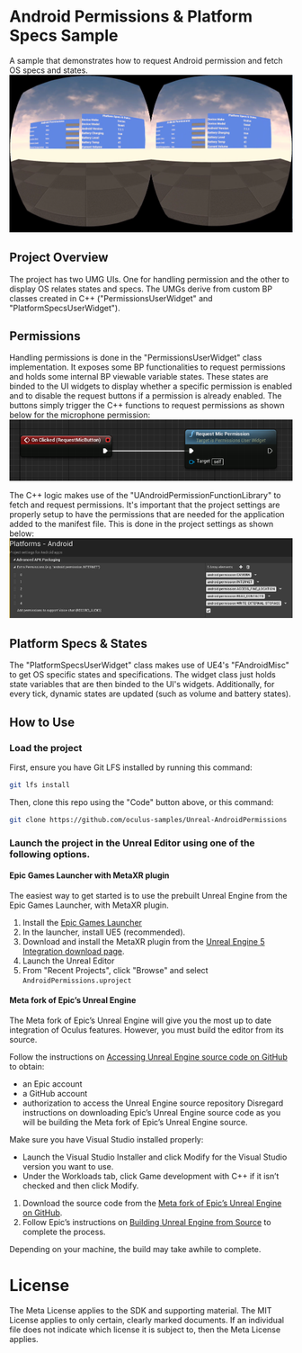 # Android Permissions & Platform Specs Sample
A sample that demonstrates how to request Android permission and fetch OS specs and states.
![alt text](Documentation/Media/sample_screenshot.png)


## Project Overview
The project has two UMG UIs.  One for handling permission and the other to display OS relates states and specs.  The UMGs derive from custom BP classes created in C++ ("PermissionsUserWidget" and "PlatformSpecsUserWidget").

## Permissions
Handling permissions is done in the "PermissionsUserWidget" class implementation.  It exposes some BP functionalities to request permissions and holds some internal BP viewable variable states.  These states are binded to the UI widgets to display whether a specific permission is enabled and to disable the request buttons if a permission is already enabled.  The buttons simply trigger the C++ functions to request permissions as shown below for the microphone permission:
![alt text](Documentation/Media/umg_button_bp.png)

The C++ logic makes use of the "UAndroidPermissionFunctionLibrary" to fetch and request permissions.  It's important that the project settings are properly setup to have the permissions that are needed for the application added to the manifest file.  This is done in the project settings as shown below:
![alt text](Documentation/Media/editor_permissions_settings.png)

## Platform Specs & States
The "PlatformSpecsUserWidget" class makes use of UE4's "FAndroidMisc" to get OS specific states and specifications.  The widget class just holds state variables that are then binded to the UI's widgets.  Additionally, for every tick, dynamic states are updated (such as volume and battery states).

## How to Use

### Load the project

First, ensure you have Git LFS installed by running this command:
```sh
git lfs install
```

Then, clone this repo using the "Code" button above, or this command:
```sh
git clone https://github.com/oculus-samples/Unreal-AndroidPermissions
```

### Launch the project in the Unreal Editor using one of the following options.

#### Epic Games Launcher with MetaXR plugin

The easiest way to get started is to use the prebuilt Unreal Engine from the Epic Games Launcher, with MetaXR plugin.

1. Install the [Epic Games Launcher](https://www.epicgames.com/store/en-US/download)
2. In the launcher, install UE5 (recommended).
3. Download and install the MetaXR plugin from the [Unreal Engine 5 Integration download page](https://developer.oculus.com/downloads/package/unreal-engine-5-integration).
3. Launch the Unreal Editor
4. From "Recent Projects", click "Browse" and select `AndroidPermissions.uproject`

#### Meta fork of Epic’s Unreal Engine

The Meta fork of Epic’s Unreal Engine will give you the most up to date integration of Oculus features. However, you must build the editor from its source.

Follow the instructions on [Accessing Unreal Engine source code on GitHub](https://www.unrealengine.com/en-US/ue-on-github) to obtain:
- an Epic account
- a GitHub account
- authorization to access the Unreal Engine source repository
Disregard instructions on downloading Epic’s Unreal Engine source code as you will be building the Meta fork of Epic’s Unreal Engine source.

Make sure you have Visual Studio installed properly:
- Launch the Visual Studio Installer and click Modify for the Visual Studio version you want to use.
- Under the Workloads tab, click Game development with C++ if it isn’t checked and then click Modify.

1. Download the source code from the [Meta fork of Epic’s Unreal Engine on GitHub](https://github.com/Oculus-VR/UnrealEngine).
2. Follow Epic’s instructions on [Building Unreal Engine from Source](https://docs.unrealengine.com/5.2/en-US/building-unreal-engine-from-source/) to complete the process.

Depending on your machine, the build may take awhile to complete.

# License
The Meta License applies to the SDK and supporting material. The MIT License applies to only certain, clearly marked documents. If an individual file does not indicate which license it is subject to, then the Meta License applies.
